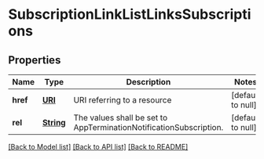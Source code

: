 # SubscriptionLinkListLinksSubscriptions
## Properties

Name | Type | Description | Notes
------------ | ------------- | ------------- | -------------
**href** | [**URI**](URI.md) | URI referring to a resource | [default to null]
**rel** | [**String**](string.md) | The values shall be set to AppTerminationNotificationSubscription. | [default to null]

[[Back to Model list]](../README.md#documentation-for-models) [[Back to API list]](../README.md#documentation-for-api-endpoints) [[Back to README]](../README.md)

